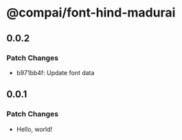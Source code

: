 # @compai/font-hind-madurai

## 0.0.2

### Patch Changes

- b971bb4f: Update font data

## 0.0.1

### Patch Changes

- Hello, world!
